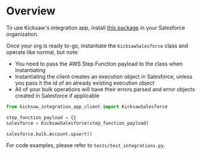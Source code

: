 # Overview

To use Kicksaw's integration app, install [this package](https://login.salesforce.com/packaging/installPackage.apexp?p0=04t4T000001u3BrQAI) in your Salesforce organization.

Once your org is ready to-go, instantiate the `KicksawSalesforce` class and operate like normal, but note:

- You need to pass the AWS Step Function payload to the class when instantiating
- Instantiating the client creates an execution object in Salesforce, unless you pass it the id of an already existing execution object
- All of your bulk operations will have their errors parsed and error objects created in Salesforce if applicable

```python
from kicksaw_integration_app_client import KicksawSalesforce

step_function_payload = {}
salesforce = KicksawSalesforce(step_function_payload)

salesforce.bulk.Account.upsert()
```

For code examples, please refer to `tests/test_integrations.py`.
